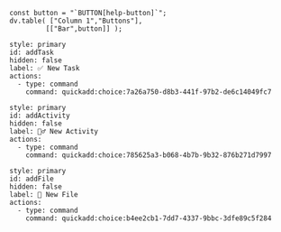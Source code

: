 ```dataviewjs
const button = "`BUTTON[help-button]`"; 
dv.table( ["Column 1","Buttons"],
		 [["Bar",button]] );
 ````


```meta-bind-button 
style: primary
id: addTask
hidden: false
label: ✅ New Task
actions:
  - type: command
    command: quickadd:choice:7a26a750-d8b3-441f-97b2-de6c14049fc7
```


```meta-bind-button
style: primary
id: addActivity
hidden: false
label: 🏃‍♂️ New Activity
actions:
  - type: command
    command: quickadd:choice:785625a3-b068-4b7b-9b32-876b271d7997
```

```meta-bind-button
style: primary
id: addFile
hidden: false
label: 📂 New File
actions:
  - type: command
    command: quickadd:choice:b4ee2cb1-7dd7-4337-9bbc-3dfe89c5f284
```



